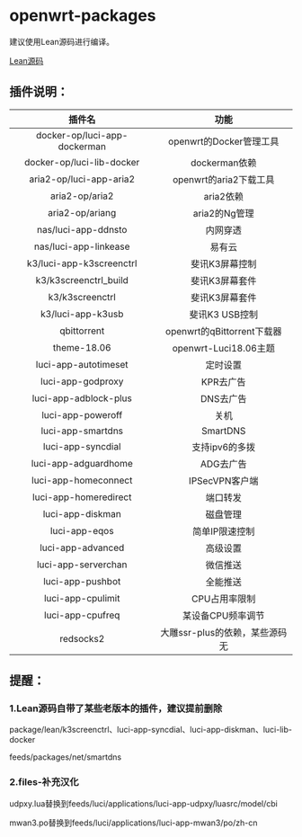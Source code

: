 # openwrt-packages

建议使用Lean源码进行编译。

[Lean源码](https://github.com/coolsnowwolf/lede)


## 插件说明：

|插件名|功能|
| :----: | :----: |
| docker-op/luci-app-dockerman | openwrt的Docker管理工具 |
| docker-op/luci-lib-docker | dockerman依赖 |
| aria2-op/luci-app-aria2 | openwrt的aria2下载工具 |
| aria2-op/aria2 | aria2依赖 |
| aria2-op/ariang | aria2的Ng管理 |
| nas/luci-app-ddnsto | 内网穿透 |
| nas/luci-app-linkease | 易有云 |
| k3/luci-app-k3screenctrl | 斐讯K3屏幕控制 |
| k3/k3screenctrl_build | 斐讯K3屏幕套件 |
| k3/k3screenctrl | 斐讯K3屏幕套件 |
| k3/luci-app-k3usb | 斐讯K3 USB控制 |
| qbittorrent | openwrt的qBittorrent下载器 |
| theme-18.06 | openwrt-Luci18.06主题 |
| luci-app-autotimeset | 定时设置 |
| luci-app-godproxy | KPR去广告 |
| luci-app-adblock-plus | DNS去广告 |
| luci-app-poweroff | 关机 |
| luci-app-smartdns | SmartDNS |
| luci-app-syncdial | 支持ipv6的多拨 |
| luci-app-adguardhome | ADG去广告 |
| luci-app-homeconnect | IPSecVPN客户端 |
| luci-app-homeredirect | 端口转发 |
| luci-app-diskman | 磁盘管理 |
| luci-app-eqos | 简单IP限速控制 |
| luci-app-advanced | 高级设置 |
| luci-app-serverchan | 微信推送 |
| luci-app-pushbot | 全能推送 |
| luci-app-cpulimit | CPU占用率限制 |
| luci-app-cpufreq | 某设备CPU频率调节 |
| redsocks2 | 大雕ssr-plus的依赖，某些源码无 |


## 提醒：

### 1.Lean源码自带了某些老版本的插件，建议提前删除

package/lean/k3screenctrl、luci-app-syncdial、luci-app-diskman、luci-lib-docker

feeds/packages/net/smartdns

### 2.files-补充汉化

udpxy.lua替换到feeds/luci/applications/luci-app-udpxy/luasrc/model/cbi

mwan3.po替换到feeds/luci/applications/luci-app-mwan3/po/zh-cn

